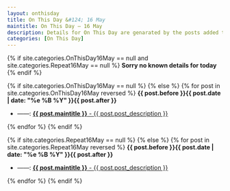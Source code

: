 ```yaml
---
layout: onthisday
title: On This Day &#124; 16 May
maintitle: On This Day — 16 May
description: Details for On This Day are genarated by the posts added to the website so the content is subject to changes/updates over time.
categories: [On This Day]
---
```


{% if site.categories.OnThisDay16May == null and site.categories.Repeat16May == null %}
<strong>Sorry no known details for today</strong>
{% endif %}

{% if site.categories.OnThisDay16May == null %}
{% else %}
{% for post in site.categories.OnThisDay16May reversed %}
<strong>{{ post.before }}{{ post.date | date: "%e %B %Y" }}{{ post.after }}</strong>
<ul>
<li> ——: <a href="{{ post.url }}"><strong>{{ post.maintitle }}</strong> - {{ post.post_description }}</a></li>
</ul>
{% endfor %}
{% endif %}

{% if site.categories.Repeat16May == null %}
{% else %}
{% for post in site.categories.Repeat16May reversed %}
<strong>{{ post.before }}{{ post.date | date: "%e %B %Y" }}{{ post.after }}</strong>
<ul>
<li> ——: <a href="{{ post.url }}"><strong>{{ post.maintitle }}</strong> - {{ post.post_description }}</a></li>
</ul>
{% endfor %}
{% endif %}
